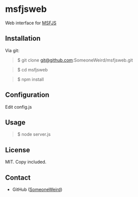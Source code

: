msfjsweb
====

Web interface for [MSFJS](http://github.com/SomeoneWeird/msfjs)

Installation
------------

Via git:

> $ git clone git@github.com:SomeoneWeird/msfjsweb.git

> $ cd msfjsweb

> $ npm install  

Configuration
-------------

Edit config.js

Usage
-----

> $ node server.js

License
-------

MIT. Copy included.

Contact
-------

* GitHub ([SomeoneWeird](http://github.com/SomeoneWeird))
